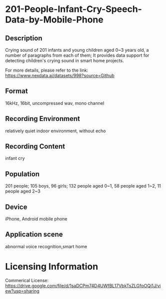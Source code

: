 # 201-People-Infant-Cry-Speech-Data-by-Mobile-Phone


## Description
Crying sound of 201 infants and young children aged 0~3 years old, a number of paragraphs from each of them; It provides data support for detecting children's crying sound in smart home projects.

For more details, please refer to the link: https://www.nexdata.ai/datasets/998?source=Github


## Format
16kHz, 16bit, uncompressed wav, mono channel

## Recording Environment
relatively quiet indoor environment, without echo

## Recording Content
infant cry

## Population
201 people; 105 boys, 96 girls; 132 people aged 0~1, 58 people aged 1~2, 11 people aged 2~3

## Device
iPhone, Android mobile phone

## Application scene
abnormal voice recognition,smart home

# Licensing Information
Commerical License: https://drive.google.com/file/d/1saDCPm74D4UWfBL17VbkTsZLGfpOQj1J/view?usp=sharing
